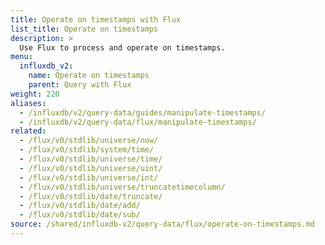 ```yaml
---
title: Operate on timestamps with Flux
list_title: Operate on timestamps
description: >
  Use Flux to process and operate on timestamps.
menu:
  influxdb_v2:
    name: Operate on timestamps
    parent: Query with Flux
weight: 220
aliases:
  - /influxdb/v2/query-data/guides/manipulate-timestamps/
  - /influxdb/v2/query-data/flux/manipulate-timestamps/
related:
  - /flux/v0/stdlib/universe/now/
  - /flux/v0/stdlib/system/time/
  - /flux/v0/stdlib/universe/time/
  - /flux/v0/stdlib/universe/uint/
  - /flux/v0/stdlib/universe/int/
  - /flux/v0/stdlib/universe/truncatetimecolumn/
  - /flux/v0/stdlib/date/truncate/
  - /flux/v0/stdlib/date/add/
  - /flux/v0/stdlib/date/sub/
source: /shared/influxdb-v2/query-data/flux/operate-on-timestamps.md
---
```


<!-- The content for this file is located at
// SOURCE content/shared/influxdb-v2/query-data/flux/operate-on-timestamps.md -->

